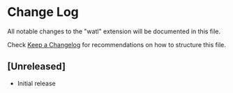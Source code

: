 # Change Log

All notable changes to the "watl" extension will be documented in this file.

Check [Keep a Changelog](http://keepachangelog.com/) for recommendations on how to structure this file.

## [Unreleased]

- Initial release